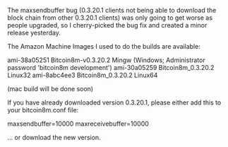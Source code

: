 The maxsendbuffer bug (0.3.20.1 clients not being able to download the block chain from other 0.3.20.1 clients) was only going to get
worse as people upgraded, so I cherry-picked the bug fix and created a minor release yesterday.

The Amazon Machine Images I used to do the builds are available:

  ami-38a05251   Bitcoin8m-v0.3.20.2 Mingw    (Windows; Administrator password 'bitcoin8m development')
  ami-30a05259   Bitcoin8m_0.3.20.2 Linux32
  ami-8abc4ee3   Bitcoin8m_0.3.20.2 Linux64

(mac build will be done soon)

If you have already downloaded version 0.3.20.1, please either add this to your bitcoin8m.conf file:

  maxsendbuffer=10000
  maxreceivebuffer=10000

... or download the new version.
